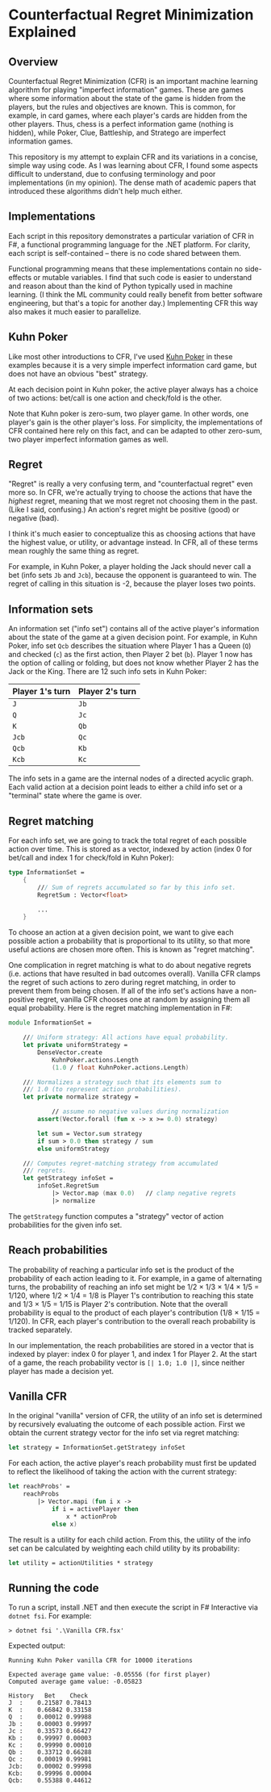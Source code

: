 # Counterfactual Regret Minimization Explained

## Overview

Counterfactual Regret Minimization (CFR) is an important machine learning algorithm for playing "imperfect information" games. These are games where some information about the state of the game is hidden from the players, but the rules and objectives are known. This is common, for example, in card games, where each player's cards are hidden from the other players. Thus, chess is a perfect information game (nothing is hidden), while Poker, Clue, Battleship, and Stratego are imperfect information games.

This repository is my attempt to explain CFR and its variations in a concise, simple way using code. As I was learning about CFR, I found some aspects difficult to understand, due to confusing terminology and poor implementations (in my opinion). The dense math of academic papers that introduced these algorithms didn't help much either.

## Implementations

Each script in this repository demonstrates a particular variation of CFR in F#, a functional programming language for the .NET platform. For clarity, each script is self-contained – there is no code shared between them.

Functional programming means that these implementations contain no side-effects or mutable variables. I find that such code is easier to understand and reason about than the kind of Python typically used in machine learning. (I think the ML community could really benefit from better software engineering, but that's a topic for another day.) Implementing CFR this way also makes it much easier to parallelize.

## Kuhn Poker

Like most other introductions to CFR, I've used [Kuhn Poker](https://en.wikipedia.org/wiki/Kuhn_poke) in these examples because it is a very simple imperfect information card game, but does not have an obvious "best" strategy.

At each decision point in Kuhn poker, the active player always has a choice of two actions: bet/call is one action and check/fold is the other.

Note that Kuhn poker is zero-sum, two player game. In other words, one player's gain is the other player's loss. For simplicity, the implementations of CFR contained here rely on this fact, and can be adapted to other zero-sum, two player imperfect information games as well.

## Regret

"Regret" is really a very confusing term, and "counterfactual regret" even more so. In CFR, we're actually trying to choose the actions that have the *highest* regret, meaning that we most regret not choosing them in the past. (Like I said, confusing.) An action's regret might be positive (good) or negative (bad).

I think it's much easier to conceptualize this as choosing actions that have the highest value, or utility, or advantage instead. In CFR, all of these terms mean roughly the same thing as regret.

For example, in Kuhn Poker, a player holding the Jack should never call a bet (info sets `Jb` and `Jcb`), because the opponent is guaranteed to win. The regret of calling in this situation is -2, because the player loses two points.

## Information sets

An information set ("info set") contains all of the active player's information about the state of the game at a given decision point. For example, in Kuhn Poker, info set `Qcb` describes the situation where Player 1 has a Queen (`Q`) and checked (`c`) as the first action, then Player 2 bet (`b`). Player 1 now has the option of calling or folding, but does not know whether Player 2 has the Jack or the King. There are 12 such info sets in Kuhn Poker:

| Player 1's turn | Player 2's turn |
| --------------- |---------------- |
| `J`             | `Jb`            |
| `Q`             | `Jc`            |
| `K`             | `Qb`            |
| `Jcb`           | `Qc`            |
| `Qcb`           | `Kb`            |
| `Kcb`           | `Kc`            |

The info sets in a game are the internal nodes of a directed acyclic graph. Each valid action at a decision point leads to either a child info set or a "terminal" state where the game is over.

## Regret matching

For each info set, we are going to track the total regret of each possible action over time. This is stored as a vector, indexed by action (index 0 for bet/call and index 1 for check/fold in Kuhn Poker):

```fsharp
type InformationSet =
    {
        /// Sum of regrets accumulated so far by this info set.
        RegretSum : Vector<float>

        ...
    }
```

To choose an action at a given decision point, we want to give each possible action a probability that is proportional to its utility, so that more useful actions are chosen more often. This is known as "regret matching".

One complication in regret matching is what to do about negative regrets (i.e. actions that have resulted in bad outcomes overall). Vanilla CFR clamps the regret of such actions to zero during regret matching, in order to prevent them from being chosen. If all of the info set's actions have a non-positive regret, vanilla CFR chooses one at random by assigning them all equal probability. Here is the regret matching implementation in F#:

```fsharp
module InformationSet =

    /// Uniform strategy: All actions have equal probability.
    let private uniformStrategy =
        DenseVector.create
            KuhnPoker.actions.Length
            (1.0 / float KuhnPoker.actions.Length)

    /// Normalizes a strategy such that its elements sum to
    /// 1.0 (to represent action probabilities).
    let private normalize strategy =

            // assume no negative values during normalization
        assert(Vector.forall (fun x -> x >= 0.0) strategy)

        let sum = Vector.sum strategy
        if sum > 0.0 then strategy / sum
        else uniformStrategy

    /// Computes regret-matching strategy from accumulated
    /// regrets.
    let getStrategy infoSet =
        infoSet.RegretSum
            |> Vector.map (max 0.0)   // clamp negative regrets
            |> normalize
```

The `getStrategy` function computes a "strategy" vector of action probabilities for the given info set.

## Reach probabilities

The probability of reaching a particular info set is the product of the probability of each action leading to it. For example, in a game of alternating turns, the probability of reaching an info set might be 1/2 × 1/3 × 1/4 × 1/5 = 1/120, where 1/2 × 1/4 = 1/8 is Player 1's contribution to reaching this state and 1/3 × 1/5 = 1/15 is Player 2's contribution. Note that the overall probability is equal to the product of each player's contribution (1/8 × 1/15 = 1/120). In CFR, each player's contribution to the overall reach probability is tracked separately.

In our implementation, the reach probabilities are stored in a vector that is indexed by player: index 0 for player 1, and index 1 for Player 2. At the start of a game, the reach probability vector is `[| 1.0; 1.0 |]`, since neither player has made a decision yet.

## Vanilla CFR

In the original "vanilla" version of CFR, the utility of an info set is determined by recursively evaluating the outcome of each possible action. First we obtain the current strategy vector for the info set via regret matching:

```fsharp
let strategy = InformationSet.getStrategy infoSet
```

For each action, the active player's reach probability must first be updated to reflect the likelihood of taking the action with the current strategy:

```fsharp
let reachProbs' =
    reachProbs
        |> Vector.mapi (fun i x ->
            if i = activePlayer then
                x * actionProb
            else x)
```

The result is a utility for each child action. From this, the utility of the info set can be calculated by weighting each child utility by its probability:

```fsharp
let utility = actionUtilities * strategy
```

## Running the code

 To run a script, install .NET and then execute the script in F# Interactive via `dotnet fsi`. For example:

```
> dotnet fsi '.\Vanilla CFR.fsx'
```

Expected output:

```
Running Kuhn Poker vanilla CFR for 10000 iterations

Expected average game value: -0.05556 (for first player)
Computed average game value: -0.05823

History   Bet    Check
J  :    0.21587 0.78413
K  :    0.66842 0.33158
Q  :    0.00012 0.99988
Jb :    0.00003 0.99997
Jc :    0.33573 0.66427
Kb :    0.99997 0.00003
Kc :    0.99990 0.00010
Qb :    0.33712 0.66288
Qc :    0.00019 0.99981
Jcb:    0.00002 0.99998
Kcb:    0.99996 0.00004
Qcb:    0.55388 0.44612
```
